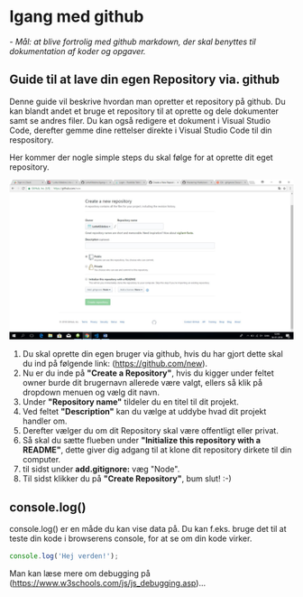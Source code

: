 # Igang med github
*- Mål: at blive fortrolig med github markdown, der skal benyttes til dokumentation af koder og opgaver.*


## Guide til at lave din egen Repository via. github
Denne guide vil beskrive hvordan man opretter et repository på github. Du kan blandt andet et bruge et repository til at oprette og dele dokumenter samt se andres filer. Du kan også redigere et dokument i Visual Studio Code, derefter gemme dine rettelser direkte i Visual Studio Code til din respository.

Her kommer der nogle simple steps du skal følge for at oprette dit eget repository. 

![Billede af github](/images/gihubbillede.jpg)

1. Du skal oprette din egen bruger via github, hvis du har gjort dette skal du ind på følgende link: (https://github.com/new).
1. Nu er du inde på **"Create a Repository"**, hvis du kigger under feltet owner burde dit brugernavn allerede være valgt, ellers så klik på dropdown menuen og vælg dit navn.
1. Under **"Repository name"** tildeler du en titel til dit projekt.
1. Ved feltet **"Description"** kan du vælge at uddybe hvad dit projekt handler om.
1. Derefter vælger du om dit Repository skal være offentligt eller privat.
1. Så skal du sætte flueben under **"Initialize this repository with a README"**, dette giver dig adgang til at klone dit repository dirkete til din computer.
1. til sidst under **add.gitignore:** væg "Node".
1. Til sidst klikker du på **"Create Repository"**, bum slut! :-)

## console.log() 
console.log() er en måde du kan vise data på. Du kan f.eks. bruge det til at teste din kode i browserens console, for at se om din kode virker. 
```javascript
console.log('Hej verden!');
```
Man kan læse mere om debugging på (https://www.w3schools.com/js/js_debugging.asp)...
